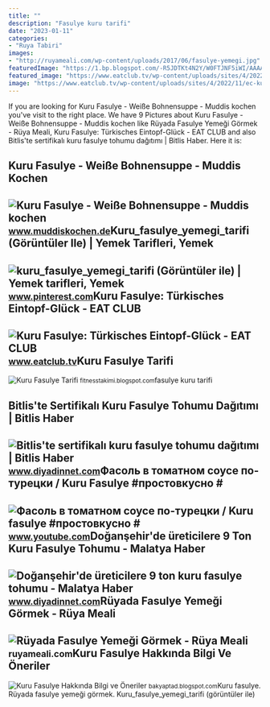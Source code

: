 ```yaml
---
title: ""
description: "Fasulye kuru tarifi"
date: "2023-01-11"
categories:
- "Ruya Tabiri"
images:
- "http://ruyameali.com/wp-content/uploads/2017/06/fasulye-yemegi.jpg"
featuredImage: "https://1.bp.blogspot.com/-R5JDTKt4N2Y/W0FTJNF5iWI/AAAAAAAAGnc/Ne3hwBb6K4Iuav7xZCMkvJmpKlkMmCAawCLcBGAs/s1600/kuru-fasulye-tarifi.jpg"
featured_image: "https://www.eatclub.tv/wp-content/uploads/sites/4/2022/11/ec-kuru-fasalye.jpg"
image: "https://www.eatclub.tv/wp-content/uploads/sites/4/2022/11/ec-kuru-fasalye.jpg"
---
```


If you are looking for Kuru Fasulye - Weiße Bohnensuppe - Muddis kochen you've visit to the right place. We have 9 Pictures about Kuru Fasulye - Weiße Bohnensuppe - Muddis kochen like Rüyada Fasulye Yemeği Görmek - Rüya Meali, Kuru Fasulye: Türkisches Eintopf-Glück - EAT CLUB and also Bitlis'te sertifikalı kuru fasulye tohumu dağıtımı | Bitlis Haber. Here it is:

Kuru Fasulye - Weiße Bohnensuppe - Muddis Kochen
------------------------------------------------

 ![Kuru Fasulye - Weiße Bohnensuppe - Muddis kochen](https://www.muddiskochen.de/app/uploads/2019/03/Kuru-Fasulye-Weiße-Bohnen-Suppe-1024x768.jpg) <small>www.muddiskochen.de</small>Kuru\_fasulye\_yemegi\_tarifi (Görüntüler Ile) | Yemek Tarifleri, Yemek
-----------------------------------------------------------------------

 ![kuru_fasulye_yemegi_tarifi (Görüntüler ile) | Yemek tarifleri, Yemek](https://i.pinimg.com/originals/bd/4d/46/bd4d461c5a4f004c63e44b115e902851.jpg) <small>www.pinterest.com</small>Kuru Fasulye: Türkisches Eintopf-Glück - EAT CLUB
-------------------------------------------------

 ![Kuru Fasulye: Türkisches Eintopf-Glück - EAT CLUB](https://www.eatclub.tv/wp-content/uploads/sites/4/2022/11/ec-kuru-fasalye.jpg) <small>www.eatclub.tv</small>Kuru Fasulye Tarifi
-------------------

 ![Kuru Fasulye Tarifi](https://1.bp.blogspot.com/-R5JDTKt4N2Y/W0FTJNF5iWI/AAAAAAAAGnc/Ne3hwBb6K4Iuav7xZCMkvJmpKlkMmCAawCLcBGAs/s1600/kuru-fasulye-tarifi.jpg) <small>fitnesstakimi.blogspot.com</small>fasulye kuru tarifi

Bitlis'te Sertifikalı Kuru Fasulye Tohumu Dağıtımı | Bitlis Haber
-----------------------------------------------------------------

 ![Bitlis'te sertifikalı kuru fasulye tohumu dağıtımı | Bitlis Haber](https://www.diyadinnet.com/d/news/bitlis-te-sertifikali-kuru-fasulye-tohumu-dagitimi-108714.jpg) <small>www.diyadinnet.com</small>Фасоль в томатном соусе по-турецки / Kuru Fasulye #простовкусно #
-----------------------------------------------------------------

 ![Фасоль в томатном соусе по-турецки / Kuru fasulye #простовкусно #](https://i.ytimg.com/vi/3Btw1AfwxXM/maxresdefault.jpg) <small>www.youtube.com</small>Doğanşehir'de üreticilere 9 Ton Kuru Fasulye Tohumu - Malatya Haber
-------------------------------------------------------------------

 ![Doğanşehir'de üreticilere 9 ton kuru fasulye tohumu - Malatya Haber](https://www.diyadinnet.com/img/2022/04/dogansehir-de-ureticilere-9-ton-kuru-fasulye-tohumu.jpg) <small>www.diyadinnet.com</small>Rüyada Fasulye Yemeği Görmek - Rüya Meali
-----------------------------------------

 ![Rüyada Fasulye Yemeği Görmek - Rüya Meali](http://ruyameali.com/wp-content/uploads/2017/06/fasulye-yemegi.jpg) <small>ruyameali.com</small>Kuru Fasulye Hakkında Bilgi Ve Öneriler
---------------------------------------

 ![Kuru Fasulye Hakkında Bilgi ve Öneriler](https://4.bp.blogspot.com/-Up7F1BrlCLk/UwEUuAvYWbI/AAAAAAAAADk/QxXDcx5A8ws/s1600/fasulye-kuru-dogansehir-1021x768.JPG) <small>bakyaptad.blogspot.com</small>Kuru fasulye. Rüyada fasulye yemeği görmek. Kuru\_fasulye\_yemegi\_tarifi (görüntüler ile)
